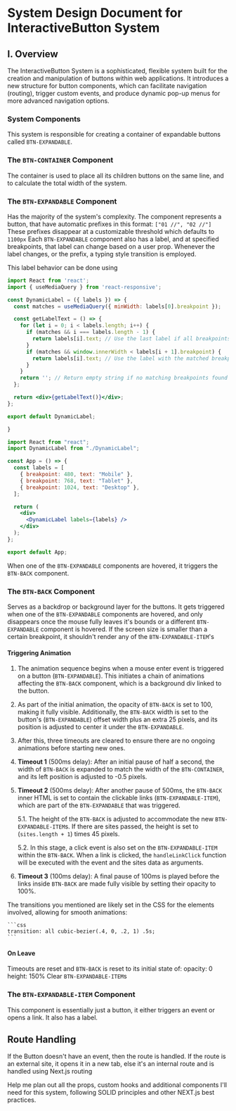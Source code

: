 # System Design Document for InteractiveButton System

## I. Overview

The InteractiveButton System is a sophisticated, flexible system built for the creation and manipulation of buttons within web applications. It introduces a new structure for button components, which can facilitate navigation (routing), trigger custom events, and produce dynamic pop-up menus for more advanced navigation options.

### System Components

This system is responsible for creating a container of expandable buttons called `BTN-EXPANDABLE`.

### The `BTN-CONTAINER` Component

The container is used to place all its children buttons on the same line, and to calculate the total width of the system.

### The `BTN-EXPANDABLE` Component

Has the majority of the system's complexity. The component represents a button, that have automatic prefixes in this format:
`["01 //", "02 //"]`
These prefixes disappear at a customizable threshold which defaults to `1100px`
Each `BTN-EXPANDABLE` component also has a label, and at specified breakpoints, that label can change based on a user prop. Whenever the label changes, or the prefix, a typing style transition is employed.

This label behavior can be done using

```jsx
import React from 'react';
import { useMediaQuery } from 'react-responsive';

const DynamicLabel = ({ labels }) => {
  const matches = useMediaQuery({ minWidth: labels[0].breakpoint });

  const getLabelText = () => {
    for (let i = 0; i < labels.length; i++) {
      if (matches && i === labels.length - 1) {
        return labels[i].text; // Use the last label if all breakpoints are matched
      }
      if (matches && window.innerWidth < labels[i + 1].breakpoint) {
        return labels[i].text; // Use the label with the matched breakpoint
      }
    }
    return ''; // Return empty string if no matching breakpoints found
  };

  return <div>{getLabelText()}</div>;
};

export default DynamicLabel;

}
```

```jsx
import React from "react";
import DynamicLabel from "./DynamicLabel";

const App = () => {
  const labels = [
    { breakpoint: 480, text: "Mobile" },
    { breakpoint: 768, text: "Tablet" },
    { breakpoint: 1024, text: "Desktop" },
  ];

  return (
    <div>
      <DynamicLabel labels={labels} />
    </div>
  );
};

export default App;
```

When one of the `BTN-EXPANDABLE` components are hovered, it triggers the `BTN-BACK` component.

### The `BTN-BACK` Component

Serves as a backdrop or background layer for the buttons. It gets triggered when one of the `BTN-EXPANDABLE` components are hovered, and only disappears once the mouse fully leaves it's bounds or a different `BTN-EXPANDABLE` component is hovered. If the screen size is smaller than a certain breakpoint, it shouldn't render any of the `BTN-EXPANDABLE-ITEM`'s

#### Triggering Animation

1. The animation sequence begins when a mouse enter event is triggered on a button (`BTN-EXPANDABLE`). This initiates a chain of animations affecting the `BTN-BACK` component, which is a background div linked to the button.

2. As part of the initial animation, the opacity of `BTN-BACK` is set to 100, making it fully visible. Additionally, the `BTN-BACK` width is set to the button's (`BTN-EXPANDABLE`) offset width plus an extra 25 pixels, and its position is adjusted to center it under the `BTN-EXPANDABLE`.

3. After this, three timeouts are cleared to ensure there are no ongoing animations before starting new ones.

4. **Timeout 1** (500ms delay): After an initial pause of half a second, the width of `BTN-BACK` is expanded to match the width of the `BTN-CONTAINER`, and its left position is adjusted to -0.5 pixels.

5. **Timeout 2** (500ms delay): After another pause of 500ms, the `BTN-BACK` inner HTML is set to contain the clickable links (`BTN-EXPANDABLE-ITEM`), which are part of the `BTN-EXPANDABLE` that was triggered.

   5.1. The height of the `BTN-BACK` is adjusted to accommodate the new `BTN-EXPANDABLE-ITEM`s. If there are sites passed, the height is set to (`sites.length + 1`) times 45 pixels.

   5.2. In this stage, a click event is also set on the `BTN-EXPANDABLE-ITEM` within the `BTN-BACK`. When a link is clicked, the `handleLinkClick` function will be executed with the event and the sites data as arguments.

6. **Timeout 3** (100ms delay): A final pause of 100ms is played before the links inside `BTN-BACK` are made fully visible by setting their opacity to 100%.

The transitions you mentioned are likely set in the CSS for the elements involved, allowing for smooth animations:

    ```css
    transition: all cubic-bezier(.4, 0, .2, 1) .5s;
    ```

#### On Leave

Timeouts are reset and `BTN-BACK` is reset to its initial state of:
opacity: 0
height: 150%
Clear `BTN-EXPANDABLE-ITEM`s

### The `BTN-EXPANDABLE-ITEM` Component

This component is essentially just a button, it either triggers an event or opens a link. It also has a label.

## Route Handling

If the Button doesn't have an event, then the route is handled.
If the route is an external site, it opens it in a new tab, else it's an internal route and is handled using Next.js routing

Help me plan out all the props, custom hooks and additional components I'll need for this system, following SOLID principles and other NEXT.js best practices.
